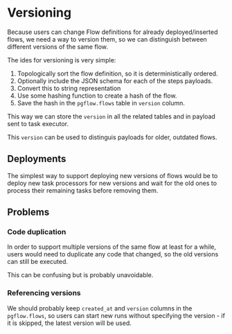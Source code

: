 # Versioning

Because users can change Flow definitions for already deployed/inserted flows,
we need a way to version them, so we can distinguish between different
versions of the same flow.

The ides for versioning is very simple:

1. Topologically sort the flow definition, so it is deterministically ordered.
1. Optionally include the JSON schema for each of the steps payloads.
1. Convert this to string representation
1. Use some hashing function to create a hash of the flow.
1. Save the hash in the `pgflow.flows` table in `version` column.

This way we can store the `version` in all the related tables and in payload
sent to task executor.

This `version` can be used to distinguis payloads for older, outdated flows.

## Deployments

The simplest way to support deploying new versions of flows would be to
deploy new task processors for new versions and wait for the old ones
to process their remaining tasks before removing them.

## Problems

### Code duplication

In order to support multiple versions of the same flow at least for a while,
users would need to duplicate any code that changed, so the old versions
can still be executed.

This can be confusing but is probably unavoidable.

### Referencing versions

We should probably keep `created_at` and `version` columns in the `pgflow.flows`,
so users can start new runs without specifying the version - if it is skipped,
the latest version will be used.
